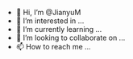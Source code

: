 - 👋 Hi, I’m @JianyuM
- 👀 I’m interested in ...
- 🌱 I’m currently learning ...
- 💞️ I’m looking to collaborate on ...
- 📫 How to reach me ...

<!---
JianyuM/JianyuM is a ✨ special ✨ repository because its `README.md` (this file) appears on your GitHub profile.
You can click the Preview link to take a look at your changes.
--->
